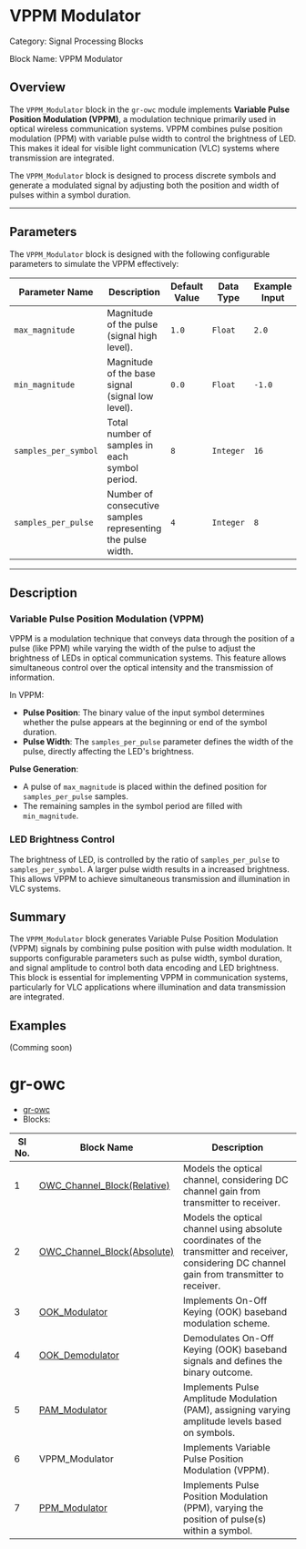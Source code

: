 # VPPM Modulator
Category: Signal Processing Blocks

Block Name: VPPM Modulator

## Overview
The `VPPM_Modulator` block in the `gr-owc` module implements **Variable Pulse Position Modulation (VPPM)**, a modulation technique primarily used in optical wireless communication systems. VPPM combines pulse position modulation (PPM) with variable pulse width to control the brightness of LED. This makes it ideal for visible light communication (VLC) systems where transmission are integrated.

The `VPPM_Modulator` block is designed to process discrete symbols and generate a modulated signal by adjusting both the position and width of pulses within a symbol duration.

---

## Parameters

The `VPPM_Modulator`  block is designed with the following configurable parameters to simulate the VPPM effectively:

| Parameter Name         | Description                                                                 | Default Value | Data Type       | Example Input |
|------------------------|-----------------------------------------------------------------------------|---------------|-----------------|---------------|
| `max_magnitude`        | Magnitude of the pulse (signal high level).                                | `1.0`         | `Float`         | `2.0`         |
| `min_magnitude`        | Magnitude of the base signal (signal low level).                           | `0.0`         | `Float`         | `-1.0`        |
| `samples_per_symbol`   | Total number of samples in each symbol period.                             | `8`           | `Integer`       | `16`          |
| `samples_per_pulse`    | Number of consecutive samples representing the pulse width.                | `4`           | `Integer`       | `8`           |

---

## Description

### Variable Pulse Position Modulation (VPPM)
VPPM is a modulation technique that conveys data through the position of a pulse (like PPM) while varying the width of the pulse to adjust the brightness of LEDs in optical communication systems. This feature allows simultaneous control over the optical intensity and the transmission of information.

In VPPM:
- **Pulse Position**: The binary value of the input symbol determines whether the pulse appears at the beginning or end of the symbol duration.
- **Pulse Width**: The `samples_per_pulse` parameter defines the width of the pulse, directly affecting the LED's brightness.

**Pulse Generation**:
   - A pulse of `max_magnitude` is placed within the defined position for `samples_per_pulse` samples.
   - The remaining samples in the symbol period are filled with `min_magnitude`.

### LED Brightness Control
The brightness of LED, is controlled by the ratio of `samples_per_pulse` to `samples_per_symbol`. A larger pulse width results in a increased brightness. This allows VPPM to achieve simultaneous transmission and illumination in VLC systems.

## Summary

The `VPPM_Modulator` block generates Variable Pulse Position Modulation (VPPM) signals by combining pulse position with pulse width modulation. It supports configurable parameters such as pulse width, symbol duration, and signal amplitude to control both data encoding and LED brightness. This block is essential for implementing VPPM in communication systems, particularly for VLC applications where illumination and data transmission are integrated.

## Examples

(Comming soon)

# gr-owc
* [gr-owc](https://github.com/UCaNLabUMB/gr-owc/tree/main)
*  Blocks:
  
| Sl No. | Block Name                    | Description                                                                                               |
|--------|--------------------------------|-----------------------------------------------------------------------------------------------------------|
| 1      | [OWC_Channel_Block(Relative)](https://github.com/UCaNLabUMB/gr-owc/blob/main/docs/gr-owc%3A%20Documentation/Blocks/OWC_Channel_Model(Relative).md)    | Models the optical channel, considering DC channel gain from transmitter to receiver.                     |
| 2      | [OWC_Channel_Block(Absolute)](https://github.com/UCaNLabUMB/gr-owc/blob/main/docs/gr-owc%3A%20Documentation/Blocks/OWC_Channel_Block(Absolute).md)    | Models the optical channel using absolute coordinates of the transmitter and receiver, considering DC channel gain from transmitter to receiver. |
| 3      | [OOK_Modulator](https://github.com/UCaNLabUMB/gr-owc/blob/main/docs/gr-owc%3A%20Documentation/Blocks/OOK_Modulator.md)                  | Implements On-Off Keying (OOK) baseband modulation scheme.                                                |
| 4      | [OOK_Demodulator](https://github.com/UCaNLabUMB/gr-owc/blob/main/docs/gr-owc%3A%20Documentation/Blocks/OOK_Demodulator.md)                | Demodulates On-Off Keying (OOK) baseband signals and defines the binary outcome.                          |
| 5      | [PAM_Modulator](https://github.com/UCaNLabUMB/gr-owc/blob/main/docs/gr-owc%3A%20Documentation/Blocks/PAM_Modulator.md)                | Implements Pulse Amplitude Modulation (PAM), assigning varying amplitude levels based on symbols.           |
| 6      | VPPM_Modulator              | Implements Variable Pulse Position Modulation (VPPM).                          |
| 7      | [PPM_Modulator](https://github.com/UCaNLabUMB/gr-owc/blob/main/docs/gr-owc%3A%20Documentation/Blocks/PPM_Modulator.md)                | Implements Pulse Position Modulation (PPM), varying the position of pulse(s) within a symbol.                          |
